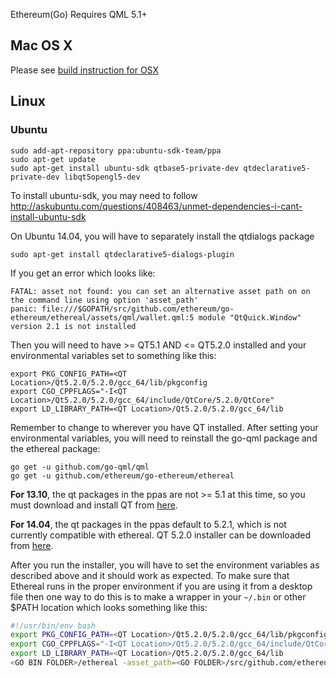 Ethereum(Go) Requires QML 5.1+

## Mac OS X

Please see [build instruction for OSX](https://github.com/ethereum/go-ethereum/wiki/Building-Instructions-for-Mac)

## Linux

### Ubuntu

    sudo add-apt-repository ppa:ubuntu-sdk-team/ppa
    sudo apt-get update
    sudo apt-get install ubuntu-sdk qtbase5-private-dev qtdeclarative5-private-dev libqt5opengl5-dev

To install ubuntu-sdk, you may need to follow http://askubuntu.com/questions/408463/unmet-dependencies-i-cant-install-ubuntu-sdk

On Ubuntu 14.04, you will have to separately install the qtdialogs package

    sudo apt-get install qtdeclarative5-dialogs-plugin

If you get an error which looks like:

    FATAL: asset not found: you can set an alternative asset path on on the command line using option 'asset_path'
    panic: file:///$GOPATH/src/github.com/ethereum/go-ethereum/ethereal/assets/qml/wallet.qml:5 module "QtQuick.Window" version 2.1 is not installed

Then you will need to have >= QT5.1 AND <= QT5.2.0 installed and your environmental variables set to something like this:

    export PKG_CONFIG_PATH=<QT Location>/Qt5.2.0/5.2.0/gcc_64/lib/pkgconfig
    export CGO_CPPFLAGS="-I<QT Location>/Qt5.2.0/5.2.0/gcc_64/include/QtCore/5.2.0/QtCore"
    export LD_LIBRARY_PATH=<QT Location>/Qt5.2.0/5.2.0/gcc_64/lib

Remember to change <QT Location> to wherever you have QT installed. After setting your environmental variables, you will need to reinstall the go-qml package and the ethereal package:

    go get -u github.com/go-qml/qml
    go get -u github.com/ethereum/go-ethereum/ethereal

**For 13.10**, the qt packages in the ppas are not >= 5.1 at this time, so you must download and install QT from [here](https://download.qt-project.org/archive/qt/5.2/5.2.0/). 

**For 14.04**, the qt packages in the ppas default to 5.2.1, which is not currently compatible with ethereal. QT 5.2.0 installer can be downloaded from [here](https://download.qt-project.org/archive/qt/5.2/5.2.0/). 

After you run the installer, you will have to set the environment variables as described above and it should work as expected. To make sure that Ethereal runs in the proper environment if you are using it from a desktop file then one way to do this is to make a wrapper in your `~/.bin` or other $PATH location which looks something like this:

```bash
#!/usr/bin/env bash
export PKG_CONFIG_PATH=<QT Location>/Qt5.2.0/5.2.0/gcc_64/lib/pkgconfig
export CGO_CPPFLAGS="-I<QT Location>/Qt5.2.0/5.2.0/gcc_64/include/QtCore/5.2.0/QtCore"
export LD_LIBRARY_PATH=<QT Location>/Qt5.2.0/5.2.0/gcc_64/lib  
<GO BIN FOLDER>/ethereal -asset_path=<GO FOLDER>/src/github.com/ethereum/go-ethereum/ethereal/assets
```